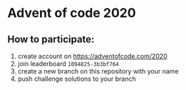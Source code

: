 # Advent of code 2020

## How to participate:
1) create account on https://adventofcode.com/2020
2) join leaderboard `1094825-3b3bf764`
3) create a new branch on this repository with your name
4) push challenge solutions to your branch
